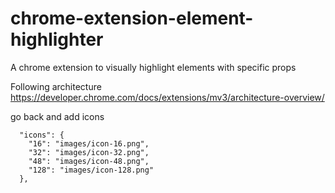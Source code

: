 # chrome-extension-element-highlighter
A chrome extension to visually highlight elements with specific props

Following architecture https://developer.chrome.com/docs/extensions/mv3/architecture-overview/ 

go back and add icons 
```
  "icons": {
    "16": "images/icon-16.png",
    "32": "images/icon-32.png",
    "48": "images/icon-48.png",
    "128": "images/icon-128.png"
  },
  ```